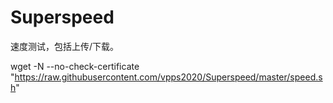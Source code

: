 # Superspeed

速度测试，包括上传/下载。

wget -N --no-check-certificate "https://raw.githubusercontent.com/vpps2020/Superspeed/master/speed.sh"
